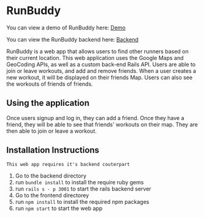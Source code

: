 # RunBuddy

You can view a demo of RunBuddy here: [Demo](https://youtu.be/Zp9GPLzwdtk)

You can view the RunBuddy backend here: [Backend](https://github.com/mattfaircloth/run-buddy-backend)

RunBuddy is a web app that allows users to find other runners based on their current location. This web application uses the Google Maps and GeoCoding APIs, as well as a custom back-end Rails API. 
Users are able to join or leave workouts, and add and remove friends. When a user creates a new workout, it will be displayed on their friends Map. Users can also see the workouts of friends of friends. 

## Using the application
Once users signup and log in, they can add a friend. Once they have a friend, they will be able to see that friends' workouts on their map. They are then able to join or leave a workout. 

## Installation Instructions
`This web app requires it's backend couterpart`
1. Go to the backend directory
2. run `bundle install` to install the require ruby gems
3. run `rails s - p 3001` to start the rails backend server
4. Go to the frontend directorey
5. run `npm install` to install the required npm packages
6. run `npm start` to start the web app
